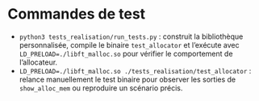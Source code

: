 # Commandes de test

- `python3 tests_realisation/run_tests.py` : construit la bibliothèque personnalisée, compile le binaire `test_allocator` et l’exécute avec `LD_PRELOAD=./libft_malloc.so` pour vérifier le comportement de l’allocateur.
- `LD_PRELOAD=./libft_malloc.so ./tests_realisation/test_allocator` : relance manuellement le test binaire pour observer les sorties de `show_alloc_mem` ou reproduire un scénario précis.
